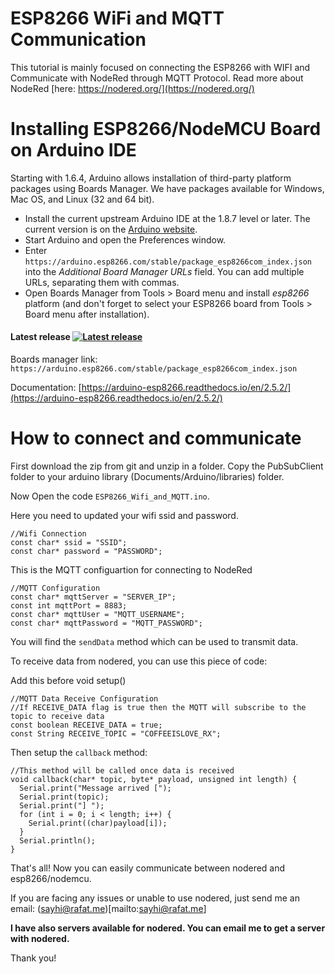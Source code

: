 ESP8266 WiFi and MQTT Communication
===========================================
This tutorial is mainly focused on connecting the ESP8266 with WIFI and Communicate with NodeRed through MQTT Protocol. Read more about NodeRed [here: https://nodered.org/](https://nodered.org/)

# Installing ESP8266/NodeMCU Board on Arduino IDE
Starting with 1.6.4, Arduino allows installation of third-party platform packages using Boards Manager. We have packages available for Windows, Mac OS, and Linux (32 and 64 bit).

- Install the current upstream Arduino IDE at the 1.8.7 level or later. The current version is on the [Arduino website](https://www.arduino.cc/en/main/software).
- Start Arduino and open the Preferences window.
- Enter ```https://arduino.esp8266.com/stable/package_esp8266com_index.json``` into the *Additional Board Manager URLs* field. You can add multiple URLs, separating them with commas.
- Open Boards Manager from Tools > Board menu and install *esp8266* platform (and don't forget to select your ESP8266 board from Tools > Board menu after installation).

#### Latest release [![Latest release](https://img.shields.io/github/release/esp8266/Arduino.svg)](https://github.com/esp8266/Arduino/releases/latest/)
Boards manager link: `https://arduino.esp8266.com/stable/package_esp8266com_index.json`

Documentation: [https://arduino-esp8266.readthedocs.io/en/2.5.2/](https://arduino-esp8266.readthedocs.io/en/2.5.2/)

# How to connect and communicate
First download the zip from git and unzip in a folder. Copy the PubSubClient folder to your arduino library (Documents/Arduino/libraries) folder.

Now Open the code `ESP8266_Wifi_and_MQTT.ino`. 

Here you need to updated your wifi ssid and password.
```
//Wifi Connection
const char* ssid = "SSID";
const char* password = "PASSWORD";
```

This is the MQTT configuartion for connecting to NodeRed
```
//MQTT Configuration
const char* mqttServer = "SERVER_IP";
const int mqttPort = 8883;
const char* mqttUser = "MQTT_USERNAME";
const char* mqttPassword = "MQTT_PASSWORD";
```

You will find the `sendData` method which can be used to transmit data.

To receive data from nodered, you can use this piece of code:

Add this before void setup()
```
//MQTT Data Receive Configuration
//If RECEIVE_DATA flag is true then the MQTT will subscribe to the topic to receive data
const boolean RECEIVE_DATA = true;
const String RECEIVE_TOPIC = "COFFEEISLOVE_RX";
```

Then setup the `callback` method:
```
//This method will be called once data is received
void callback(char* topic, byte* payload, unsigned int length) {
  Serial.print("Message arrived [");
  Serial.print(topic);
  Serial.print("] ");
  for (int i = 0; i < length; i++) {
    Serial.print((char)payload[i]);
  }
  Serial.println();
}
```

That's all! Now you can easily communicate between nodered and esp8266/nodemcu.

If you are facing any issues or unable to use nodered, just send me an email: (sayhi@rafat.me)[mailto:sayhi@rafat.me]

<b>I have also servers available for nodered. You can email me to get a server with nodered.</b>

Thank you!
